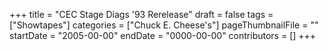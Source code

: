 +++
title = "CEC Stage Diags '93 Rerelease"
draft = false
tags = ["Showtapes"]
categories = ["Chuck E. Cheese's"]
pageThumbnailFile = ""
startDate = "2005-00-00"
endDate = "0000-00-00"
contributors = []
+++
